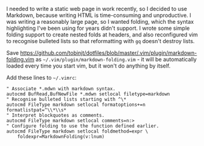 I needed to write a static web page in work recently, so I decided to use
Markdown, because writing HTML is time-consuming and unproductive.  I was
writing a reasonably large page, so I wanted folding, which the syntax
highlighting I've been using for years didn't support.  I wrote some simple
folding support to create nested folds at headers, and also reconfigured vim to
recognise bulleted lists so that reformatting with `gq` doesn't destroy lists.

Save
<https://github.com/tobinjt/dotfiles/blob/master/.vim/plugin/markdown-folding.vim>
as `~/.vim/plugin/markdown-folding.vim` - it will be automatically loaded every
time you start vim, but it won't do anything by itself.

Add these lines to `~/.vimrc`:

    " Associate *.mdwn with markdown syntax.
    autocmd BufRead,BufNewFile *.mdwn setlocal filetype=markdown
    " Recognise bulleted lists starting with ^\*
    autocmd FileType markdown setlocal formatoptions+=n formatlistpat=^\\*\\s*
    " Interpret blockquotes as comments.
    autocmd FileType markdown setlocal comments=n:>
    " Configure folding to use the function defined earlier.
    autocmd FileType markdown setlocal foldmethod=expr \
        foldexpr=MarkdownFolding(v:lnum)
